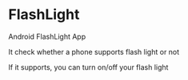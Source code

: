# FlashLight
Android FlashLight App

It check whether a phone supports flash light or not

If it supports, you can turn on/off your flash light
